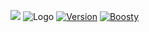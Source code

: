[<img src="https://github.com/modrinth/art/blob/main/Branding/Badge/badge-dark.svg"/>](https://modrinth.com/project/fog-galaxies)
![Logo](https://i.imgur.com/3qys4qE.png)
[![Version](https://img.shields.io/badge/1.0.0-pdw?style=for-the-badge&logoColor=white&logoSize=amd&label=release&labelColor=black&color=gray)](https://modrinth.com/project/fog-galaxies) [![Boosty](https://img.shields.io/badge/SUPPORT-pdw?style=for-the-badge&logo=boosty&logoColor=white&logoSize=amd&labelColor=black&color=orange&link=https%3A%2F%2Fboosty.to%2Fpdw)](https://boosty.to/flykins)
